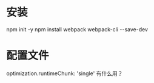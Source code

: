 # 安装
npm init -y
npm install webpack webpack-cli --save-dev

# 配置文件



optimization.runtimeChunk: 'single' 有什么用？

